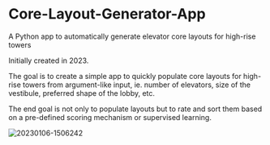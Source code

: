 # Core-Layout-Generator-App
A Python app to automatically generate elevator core layouts for high-rise towers

Initially created in 2023.

The goal is to create a simple app to quickly populate core layouts for high-rise towers from argument-like input, ie. number of elevators, size of the vestibule, preferred shape of the lobby, etc.

The end goal is not only to populate layouts but to rate and sort them based on a pre-defined scoring mechanism or supervised learning.


![20230106-1506242](https://github.com/user-attachments/assets/f8858fc0-65d3-4807-aca3-e8211e9c022f)
